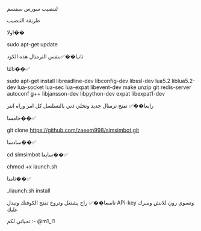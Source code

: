 لتنصيب سورس سمسم

طريقة التنصيب 



اولا��



sudo apt-get update



ثانيا��✅بنفس الترمنال هذه الكود



ثالثا��✅



sudo apt-get install libreadline-dev libconfig-dev libssl-dev lua5.2 liblua5.2-dev lua-socket lua-sec lua-expat libevent-dev make unzip git redis-server autoconf g++ libjansson-dev libpython-dev expat libexpat1-dev




رابعا��✅ تفتح ترمنال جديد وتخلي ذني بالتسلسل كل امر وراه انتر




خامسا��✅




git clone https://github.com/zaeem998/simsimbot.git 



سادسا��✅



cd simsimbot
سابعا��✅



chmod +x launch.sh




ثامنا��✅




./launch.sh install




تاسعا��✅
راح يشتغل وتروح تفتح الكوفنك وتبدل APi-key وتسوي رون للانش ومبرك عليك



 

تحياتي لكم :- 
@m1_l1
